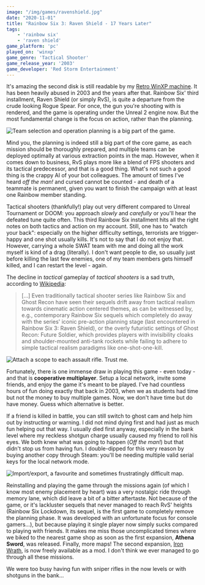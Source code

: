 ```yaml
---
image: "/img/games/ravenshield.jpg"
date: "2020-11-01"
title: "Rainbow Six 3: Raven Shield - 17 Years Later"
tags:
    - 'rainbow six'
    - 'raven shield'
game_platform: 'pc'
played_on: 'winxp'
game_genre: 'Tactical Shooter'
game_release_year: '2003'
game_developer: 'Red Storm Entertainment'
---
```


It's amazing the second disk is still readable by my [Retro WinXP machine](https://brainbaking.com/post/2020/10/building-a-core2duo-winxp-retro-pc/). It has been heavily abused in 2003 and the years after that. Rainbow Six' third installment, Raven Shield (or simply RvS), is quite a departure from the crude looking Rogue Spear. For once, the gun you're shooting with is rendered, and the game is operating under the Unreal 2 engine now. But the most fundamental change is the focus on action, rather than the planning. 

![](/img/games/ravenshield/rvs1.jpg "Team selection and operation planning is a big part of the game. ")

Mind you, the planning is indeed still a big part of the core game, as each mission should be thoroughly prepared, and multiple teams can be deployed optimally at various extraction points in the map. However, when it comes down to business, RvS plays more like a blend of FPS shooters and its tactical predecessor, and that is a good thing. What's not such a good thing is the crappy AI of your bot colleagues. The amount of times I've heard _off the man!_ and cursed cannot be counted - and death of a teammate is permanent, given you want to finish the campaign with at least one Rainbow member standing. 

Tactical shooters (thankfully!) play out very different compared to Unreal Tournament or DOOM: you approach _slowly_ and _carefully_ or you'll hear the defeated tune quite often. This third Rainbow Six installment hits all the right notes on both tactics and action on my account. Still, one has to "watch your back": especially on the higher difficulty settings, terrorists are trigger-happy and one shot usually kills. It's not to say that I do not enjoy that. However, carrying a whole SWAT team with me and doing all the work myself is kind of a drag (literally). I don't want people to die, so usually just before killing the last few enemies, one of my team members gets himself killed, and I can restart the level - again. 

The decline in _tactical_ gameplay of _tactical shooters_ is a sad truth, according to [Wikipedia](https://en.wikipedia.org/wiki/Tactical_shooter):

> [...] Even traditionally tactical shooter series like Rainbow Six and Ghost Recon have seen their sequels drift away from tactical realism towards cinematic action centered themes, as can be witnessed by, e.g., contemporary Rainbow Six sequels which completely do away with the series' iconic pre-action planning stage (last encountered in Rainbow Six 3: Raven Shield), or the overly futuristic settings of Ghost Recon: Future Soldier, which provides players with invisibility cloaks and shoulder-mounted anti-tank rockets while failing to adhere to simple tactical realism paradigms like one-shot-one-kill.

![](/img/games/ravenshield/rvs3.jpg "Attach a scope to each assault rifle. Trust me.")

Fortunately, there is one immense draw in playing this game - even today - and that is **cooperative multiplayer**. Setup a local network, invite some friends, and enjoy the game it's meant to be played. I've had countless hours of fun doing exactly that back in 2003, when we as students had time but not the money to buy multiple games. Now, we don't have time but do have money. Guess which alternative is better. 

If a friend is killed in battle, you can still switch to ghost cam and help him out by instructing or warning. I did not mind dying first and had just as much fun helping out that way. I usually died first anyway, especially in the bank level where my reckless shotgun charge usually caused my friend to roll his eyes. We both knew what was going to happen (_Off the man!_) but that didn't stop us from having fun. I double-dipped for this very reason by buying another copy through Steam: you'll be needing multiple valid serial keys for the local network mode.

![](/img/games/ravenshield/rvs2.jpg "Import/export, a favourite and sometimes frustratingly difficult map. ")

Reinstalling and playing the game through the missions again (of which I know most enemy placement by heart) was a very nostalgic ride through memory lane, which did leave a bit of a bitter aftertaste. Not because of the game, or it's lackluster sequels that never managed to reach RvS' heights (Rainbow Six Lockdown, its sequel, is the first game to completely remove the planning phase. It was developed with an unfortunate focus for console gamers...), but because playing it single player now simply sucks compared to playing with friends. It makes me miss those uncomplicated times where we biked to the nearest game shop as soon as the first expansion, **Athena Sword**, was released. Finally, more maps! The second expansion, [Iron Wrath](https://www.moddb.com/games/tom-clancys-rainbow-six-3-raven-shield/downloads/rainbow-six-3-iron-wrath-manual-installation), is now freely available as a mod. I don't think we ever managed to go through all these missions. 

We were too busy having fun with sniper rifles in the now levels or with shotguns in the bank... 

